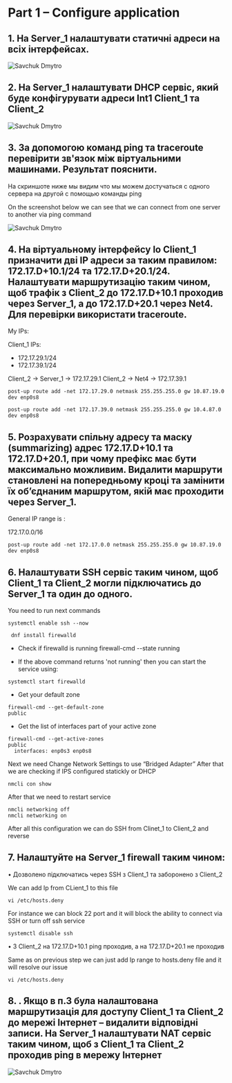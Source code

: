 # Part 1 – Configure application

## 1. На Server_1 налаштувати статичні адреси на всіх інтерфейсах.
![Savchuk Dmytro](1.jpg "Static addresses")

## 2. На Server_1 налаштувати DHCP сервіс, який буде конфігурувати адреси Int1 Client_1 та Client_2
![Savchuk Dmytro](2.jpg "DHCP")

## 3.	 За допомогою команд ping та traceroute перевірити зв'язок між віртуальними машинами. Результат пояснити.
На скриншоте ниже мы видим что мы можем достучаться с одного сервера на другой с помощью команды ping

On the screenshot below we can see that we can connect from one server to another via ping command

![Savchuk Dmytro](3.jpg "Ping")

## 4.	На віртуальному інтерфейсу lo Client_1 призначити дві ІР адреси за таким правилом: 172.17.D+10.1/24 та 172.17.D+20.1/24. Налаштувати маршрутизацію таким чином, щоб трафік з Client_2 до 172.17.D+10.1 проходив через Server_1, а до 172.17.D+20.1 через Net4. Для перевірки використати traceroute.

My IPs: 

Client_1 IPs: 
- 172.17.29.1/24
- 172.17.39.1/24

Client_2 -> Server_1 -> 172.17.29.1
Client_2 ->   Net4   -> 172.17.39.1

```
post-up route add -net 172.17.29.0 netmask 255.255.255.0 gw 10.87.19.0 dev enp0s8

post-up route add -net 172.17.39.0 netmask 255.255.255.0 gw 10.4.87.0 dev enp0s8
```

## 5. Розрахувати спільну адресу та маску (summarizing) адрес 172.17.D+10.1 та 172.17.D+20.1, при чому префікс має бути максимально можливим. Видалити маршрути становлені на попередньому кроці та замінити їх об’єднаним маршрутом, якій має проходити через Server_1.

General IP range is : 

172.17.0.0/16

```
post-up route add -net 172.17.0.0 netmask 255.255.255.0 gw 10.87.19.0 dev enp0s8
```

## 6. Налаштувати SSH сервіс таким чином, щоб Client_1 та Client_2 могли підключатись до Server_1 та один до одного.

You need to run next commands 

```
systemctl enable ssh --now
```

```
 dnf install firewalld
```

- Check if firewalld is running
firewall-cmd --state
running

- If the above command returns 'not running' then you can start the service using:
```
systemctl start firewalld
```
- Get your default zone
```
firewall-cmd --get-default-zone
public
```
- Get the list of interfaces part of your active zone
```
firewall-cmd --get-active-zones
public
  interfaces: enp0s3 enp0s8
```

Next we need Change Network Settings to use “Bridged Adapter”
After that we are checking if IPS configured statickly or DHCP

```
nmcli con show
```

After that we need to restart service 

```
nmcli networking off
nmcli networking on
```

After all this configuration we can do SSH from Clinet_1 to Client_2  and reverse 

## 7. Налаштуйте на Server_1 firewall таким чином:
  • Дозволено підключатись через SSH з Client_1 та заборонено з Client_2
  
  We can add Ip from CLient_1 to this file 
  ```
  vi /etc/hosts.deny 
  ```
  
  For instance we can block 22 port and it will block the ability to connect via SSH or turn off ssh service 
  ```
  systemctl disable ssh
  ```

  • З Client_2 на 172.17.D+10.1 ping проходив, а на 172.17.D+20.1 не проходив
  
  Same as on previous step we can just add Ip range to hosts.deny file and it will resolve our issue
  ```
  vi /etc/hosts.deny 
  ```
## 8. . Якщо в п.3 була налаштована маршрутизація для доступу Client_1 та Client_2 до мережі Інтернет – видалити відповідні записи. На Server_1 налаштувати NAT сервіс таким чином, щоб з Client_1 та Client_2 проходив ping в мережу Інтернет

![Savchuk Dmytro](8.png "NAT")
